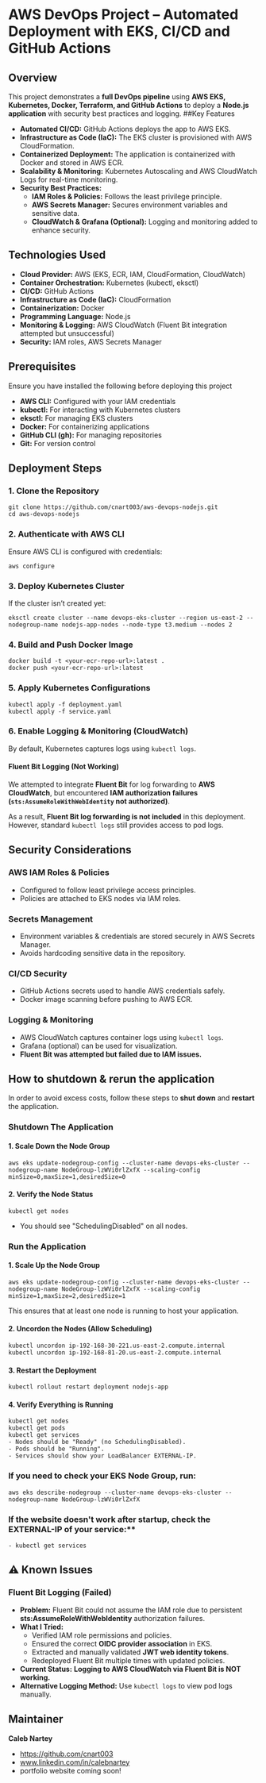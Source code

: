 # AWS DevOps Project – Automated Deployment with EKS, CI/CD and GitHub Actions
## Overview
This project demonstrates a **full DevOps pipeline** using **AWS EKS, Kubernetes, Docker, Terraform, and GitHub Actions** to deploy a **Node.js application** with security best practices and logging.
##Key Features
- **Automated CI/CD:** GitHub Actions deploys the app to AWS EKS.
- **Infrastructure as Code (IaC):** The EKS cluster is provisioned with AWS CloudFormation.
- **Containerized Deployment:** The application is containerized with Docker and stored in AWS ECR.
- **Scalability & Monitoring:** Kubernetes Autoscaling and AWS CloudWatch Logs for real-time monitoring.
- **Security Best Practices:**
  - **IAM Roles & Policies:** Follows the least privilege principle.
  - **AWS Secrets Manager:** Secures environment variables and sensitive data.
  - **CloudWatch & Grafana (Optional):** Logging and monitoring added to enhance security.

## Technologies Used
- **Cloud Provider:** AWS (EKS, ECR, IAM, CloudFormation, CloudWatch)
- **Container Orchestration:** Kubernetes (kubectl, eksctl)
- **CI/CD:** GitHub Actions
- **Infrastructure as Code (IaC):** CloudFormation
- **Containerization:** Docker
- **Programming Language:** Node.js
- **Monitoring & Logging:** AWS CloudWatch (Fluent Bit integration attempted but unsuccessful)
- **Security:** IAM roles, AWS Secrets Manager
  
## Prerequisites
Ensure you have installed the following before deploying this project
- **AWS CLI:** Configured with your IAM credentials
- **kubectl:** For interacting with Kubernetes clusters
- **eksctl:** For managing EKS clusters
- **Docker:** For containerizing applications
- **GitHub CLI (gh):** For managing repositories
- **Git:** For version control

## Deployment Steps
### 1. Clone the Repository
```
git clone https://github.com/cnart003/aws-devops-nodejs.git
cd aws-devops-nodejs
```
### 2. Authenticate with AWS CLI
Ensure AWS CLI is configured with credentials:
```
aws configure
```
### 3. Deploy Kubernetes Cluster
If the cluster isn’t created yet:
```
eksctl create cluster --name devops-eks-cluster --region us-east-2 --nodegroup-name nodejs-app-nodes --node-type t3.medium --nodes 2
```
### 4. Build and Push Docker Image
```
docker build -t <your-ecr-repo-url>:latest .
docker push <your-ecr-repo-url>:latest
```
### 5. Apply Kubernetes Configurations
```
kubectl apply -f deployment.yaml
kubectl apply -f service.yaml
```
### 6. Enable Logging & Monitoring (CloudWatch)
By default, Kubernetes captures logs using `kubectl logs`. 

#### **Fluent Bit Logging (Not Working)**
We attempted to integrate **Fluent Bit** for log forwarding to **AWS CloudWatch**, but encountered **IAM authorization failures (`sts:AssumeRoleWithWebIdentity` not authorized)**. 

As a result, **Fluent Bit log forwarding is not included** in this deployment. However, standard `kubectl logs` still provides access to pod logs.

## Security Considerations
### AWS IAM Roles & Policies
  - Configured to follow least privilege access principles.
  - Policies are attached to EKS nodes via IAM roles.
### Secrets Management
  - Environment variables & credentials are stored securely in AWS Secrets Manager.
  - Avoids hardcoding sensitive data in the repository.
### CI/CD Security
  - GitHub Actions secrets used to handle AWS credentials safely.
  - Docker image scanning before pushing to AWS ECR.
### Logging & Monitoring
  - AWS CloudWatch captures container logs using `kubectl logs`.
  - Grafana (optional) can be used for visualization.
  - **Fluent Bit was attempted but failed due to IAM issues.**

## **How to shutdown & rerun the application**
In order to avoid excess costs, follow these steps to **shut down** and **restart** the application.

### **Shutdown The Application**
#### 1. Scale Down the Node Group
```
aws eks update-nodegroup-config --cluster-name devops-eks-cluster --nodegroup-name NodeGroup-lzWVi0rlZxfX --scaling-config minSize=0,maxSize=1,desiredSize=0
```

#### 2. Verify the Node Status
```
kubectl get nodes
```
- You should see "SchedulingDisabled" on all nodes.

### **Run the Application**
#### 1. Scale Up the Node Group
```
aws eks update-nodegroup-config --cluster-name devops-eks-cluster --nodegroup-name NodeGroup-lzWVi0rlZxfX --scaling-config minSize=1,maxSize=2,desiredSize=1
```
This ensures that at least one node is running to host your application.

#### 2. Uncordon the Nodes (Allow Scheduling)
```
kubectl uncordon ip-192-168-30-221.us-east-2.compute.internal
kubectl uncordon ip-192-168-81-20.us-east-2.compute.internal
```

#### 3. Restart the Deployment
```
kubectl rollout restart deployment nodejs-app
```

#### 4. Verify Everything is Running
```
kubectl get nodes
kubectl get pods
kubectl get services
- Nodes should be "Ready" (no SchedulingDisabled).
- Pods should be "Running".
- Services should show your LoadBalancer EXTERNAL-IP.
```

### If you need to check your EKS Node Group, run:
```
aws eks describe-nodegroup --cluster-name devops-eks-cluster --nodegroup-name NodeGroup-lzWVi0rlZxfX
```

### If the website doesn't work after startup, check the EXTERNAL-IP of your service:**
```
- kubectl get services
```

## ⚠ Known Issues
### Fluent Bit Logging (Failed)
- **Problem:** Fluent Bit could not assume the IAM role due to persistent **sts:AssumeRoleWithWebIdentity** authorization failures.
- **What I Tried:**
  - Verified IAM role permissions and policies.
  - Ensured the correct **OIDC provider association** in EKS.
  - Extracted and manually validated **JWT web identity tokens**.
  - Redeployed Fluent Bit multiple times with updated policies.
- **Current Status:** **Logging to AWS CloudWatch via Fluent Bit is NOT working.**
- **Alternative Logging Method:** Use `kubectl logs` to view pod logs manually.

## Maintainer
**Caleb Nartey**
- https://github.com/cnart003
- www.linkedin.com/in/calebnartey
- portfolio website coming soon!
